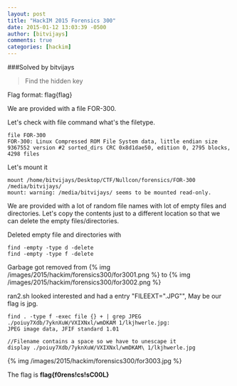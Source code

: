 ```yaml
---
layout: post
title: "HackIM 2015 Forensics 300"
date: 2015-01-12 13:03:39 -0500
author: [bitvijays]
comments: true
categories: [hackim]
---
```


###Solved by bitvijays

>Find the hidden key

Flag format: flag{flag}

We are provided with a file FOR-300. 

Let's check with file command what's the filetype.
```
file FOR-300 
FOR-300: Linux Compressed ROM File System data, little endian size 9367552 version #2 sorted_dirs CRC 0x8d1dae50, edition 0, 2795 blocks, 4298 files
```

Let's mount it 
```
mount /home/bitvijays/Desktop/CTF/Nullcon/forensics/FOR-300 /media/bitvijays/
mount: warning: /media/bitvijays/ seems to be mounted read-only.
```

We are provided with a lot of random file names with lot of empty files and directories. Let's copy the contents just to a different location so that we can delete the empty files/directories.

Deleted empty file and directories with
```
find -empty -type d -delete 
find -empty -type f -delete
```

Garbage got removed from 
{% img /images/2015/hackim/forensics300/for3001.png %}
to 
{% img /images/2015/hackim/forensics300/for3002.png %}

ran2.sh looked interested and had a entry "FILEEXT=".JPG"", May be our flag is jpg.
```
find . -type f -exec file {} + | grep JPEG
./poiuy7Xdb/7yknXuW/VXIXNxl/wmDKAM 1/lkjhwerle.jpg:                             JPEG image data, JFIF standard 1.01

//Filename contains a space so we have to unescape it
display ./poiuy7Xdb/7yknXuW/VXIXNxl/wmDKAM\ 1/lkjhwerle.jpg
```
{% img /images/2015/hackim/forensics300/for3003.jpg %}

The flag is **flag{f0rens!cs!sC00L}**

